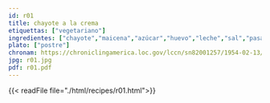 ```yaml
---
id: r01
title: chayote a la crema
etiquettas: ["vegetariano"]
ingredientes: ["chayote","maicena","azúcar","huevo","leche","sal","pasas","mantequilla","polvo de galletas"]
plato: ["postre"]
chronam: https://chroniclingamerica.loc.gov/lccn/sn82001257/1954-02-13/ed-1/seq-4/
jpg: r01.jpg
pdf: r01.pdf
---
```


{{< readFile file="./html/recipes/r01.html">}}